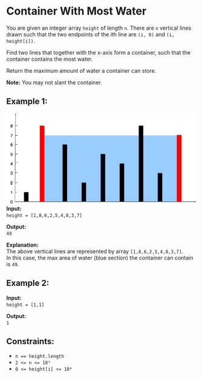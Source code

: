 # Container With Most Water

You are given an integer array `height` of length `n`. There are `n` vertical lines drawn such that the two endpoints of the ith line are `(i, 0)` and `(i, height[i])`.

Find two lines that together with the x-axis form a container, such that the container contains the most water.

Return the maximum amount of water a container can store.

**Note:** You may not slant the container.

## Example 1:
![alt text](image.png)
**Input:**  
`height = [1,8,6,2,5,4,8,3,7]`  

**Output:**  
`49`

**Explanation:**  
The above vertical lines are represented by array `[1,8,6,2,5,4,8,3,7]`.  
In this case, the max area of water (blue section) the container can contain is `49`.

## Example 2:

**Input:**  
`height = [1,1]`  

**Output:**  
`1`

## Constraints:

- `n == height.length`  
- `2 <= n <= 10⁵`  
- `0 <= height[i] <= 10⁴`
